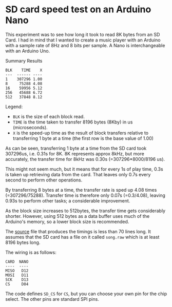 # SD card speed test on an Arduino Nano

This experiment was to see how long it took to read 8K bytes from an SD Card. I had in mind that I wanted to create a music player with an Arduino with a sample rate of 8Hz and 8 bits per sample. A Nano is interchangeable with an Arduino Uno.

Summary Results 

```
BLK    TIME    X
---  ------ ----
1    307296 1.00
8     75288 4.08
16    59956 5.12
256   45688 6.72
512   37848 8.12
```
Legend:

* `BLK` is the size of each block read. 
* `TIME` is the time taken to transfer 8196 bytes (8Kby) in us (microseconds). 
* `X` is the speed-up time as the result of block transfers relative to transferring 1 byte at a time (the first row is the base value of 1.00)

As can be seen, transferring 1 byte at a time from the SD card took 307296us, i.e. 0.31s for 8K. 8K represents approx 8kHz, but more accurately, the transfer time for 8kHz was 0.30s (=307296*8000/8196 us).

This might not seem much, but it means that for every 1s of play time, 0.3s is taken up retrieving data from the card. That leaves only 0.7s every second to perform other operations.

By transferring 8 bytes at a time, the transfer rate is sped up 4.08 times (=307296/75288). Transfer time is therefore only 0.07s (=0.3/4.08), leaving 0.93s to perform other tasks; a considerable improvement.

As the block size increases to 512bytes, the transfer time gets considerably shorter. However, using 512 bytes as a data buffer uses much of the Arduino's memory, so a lower block size is recommended.

The [source](source.ino) file that produces the timings is less than 70 lines long. It assumes that the SD card has a file on it called `song.raw` which is at least 8196 bytes long.

The wiring is as follows:

```
CARD  NANO
----  ----
MISO   D12
MOSI   D11
SCK    D13
CS     D04
```


The code defines `SD_CS` for `CS`, but you can choose your own pin for the chip select. The other pins are standard SPI pins.
